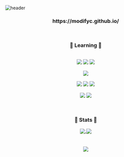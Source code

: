 ![header](https://capsule-render.vercel.app/api?type=waving&color=timeGradient&height=300&section=header&text=HELLO&fontSize=90)
<!--SOO%20JUNG-->
<!--소개-->
<div align=center>
  <h3>https://modifyc.github.io/</h3>
  </br>
  <h3><b>💎 Learning 💎</b></h3>
  </br>
  <img src="https://img.shields.io/badge/Python-3776AB?style=flat-square&logo=python&logoColor=white"/>
  <img src="https://img.shields.io/badge/C-A8B9CC?style=flat-square&logo=C&logoColor=blue"/>  
  <img src="https://img.shields.io/badge/Java-007396?style=flat-square&logo=Java&logoColor=orange"/>
  </br></br>
  <img src="https://img.shields.io/badge/MySQL-4479A1?style=flat-square&logo=MySQL&logoColor=white"/>
  </br></br>
  <img src="https://img.shields.io/badge/html5-E34F26?style=flat-square&logo=html5&logoColor=white"/> 
  <img src="https://img.shields.io/badge/css3-1572B6?style=flat-square&logo=css3&logoColor=white"/> 
  <img src="https://img.shields.io/badge/javascript-F7DF1E?style=flat-square&logo=javascript&logoColor=black"/> 
    </br></br>
  <img src="https://img.shields.io/badge/node.js-569A31?style=flat-square&logo=node.js&logoColor=black"/> 
  <img src="https://img.shields.io/badge/React-61DAFB?style=flat-square&logo=React&logoColor=black"/>
  </br></br>


  #
  <h3><b>💎 Stats 💎</b></h3>

  <a href="https://github.com/anuraghazra/github-readme-stats">
  <img align="center" src="https://github-readme-stats.vercel.app/api?username=MODIFYC&show_icons=true&theme=nightowl" />
  </a>
  <a href="https://github.com/anuraghazra/convoychat">
    <img align="center" src="https://github-readme-stats.vercel.app/api/top-langs/?username=MODIFYC&layout=compact&theme=nightowl" />
  </a>
  
  #  
</div>


<div align=center>
 <a href="https://opgc.me/#/users/MODIFYC" target="_blank"><img src="https://api.opgc.me/githubs/users/MODIFYC/tag/?border=normal" /></a> </div?
